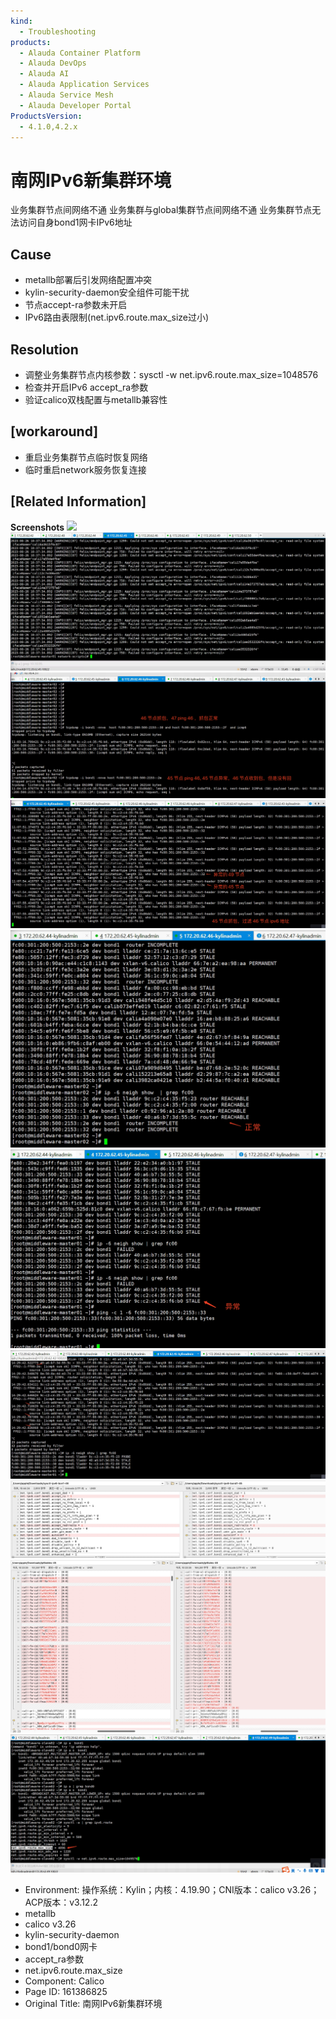 ```yaml
---
kind:
  - Troubleshooting
products:
  - Alauda Container Platform
  - Alauda DevOps
  - Alauda AI
  - Alauda Application Services
  - Alauda Service Mesh
  - Alauda Developer Portal
ProductsVersion:
  - 4.1.0,4.2.x
---
```

<!-- A type of document that involves encountering a fault, diagnosing it, performing root cause analysis, and providing solutions. -->

# 南网IPv6新集群环境

业务集群节点间网络不通 业务集群与global集群节点间网络不通 业务集群节点无法访问自身bond1网卡IPv6地址

## Cause
- metallb部署后引发网络配置冲突
- kylin-security-daemon安全组件可能干扰
- 节点accept-ra参数未开启
- IPv6路由表限制(net.ipv6.route.max_size过小)

## Resolution
- 调整业务集群节点内核参数：sysctl -w net.ipv6.route.max_size=1048576
- 检查并开启IPv6 accept_ra参数
- 验证calico双栈配置与metallb兼容性

## [workaround]
- 重启业务集群节点临时恢复网络
- 临时重启network服务恢复连接

## [Related Information]
**Screenshots**
![](assets/nan-wang-ipv6xin-ji-qun-huan-jing/image-2023-8-28_10-44-15.png)
![](assets/nan-wang-ipv6xin-ji-qun-huan-jing/image-2023-8-28_10-44-26.png)
![](assets/nan-wang-ipv6xin-ji-qun-huan-jing/image-2023-9-6_15-41-32.png)
![](assets/nan-wang-ipv6xin-ji-qun-huan-jing/image-2023-9-6_15-41-43.png)
![](assets/nan-wang-ipv6xin-ji-qun-huan-jing/image-2023-9-6_15-42-10.png)
![](assets/nan-wang-ipv6xin-ji-qun-huan-jing/image-2023-9-6_15-42-20.png)
![](assets/nan-wang-ipv6xin-ji-qun-huan-jing/image-2023-9-6_15-46-47.png)
![](assets/nan-wang-ipv6xin-ji-qun-huan-jing/image-2023-9-6_15-45-27.png)
![](assets/nan-wang-ipv6xin-ji-qun-huan-jing/image-2023-9-6_15-45-43.png)
![](assets/nan-wang-ipv6xin-ji-qun-huan-jing/image-2023-9-6_15-42-36.png)
- Environment: 操作系统：Kylin；内核：4.19.90；CNI版本：calico v3.26；ACP版本：v3.12.2
- metallb
- calico v3.26
- kylin-security-daemon
- bond1/bond0网卡
- accept_ra参数
- net.ipv6.route.max_size
- Component: Calico
- Page ID: 161386825
- Original Title: 南网IPv6新集群环境

